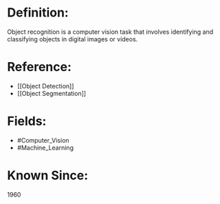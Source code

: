 

# Definition:
Object recognition is a computer vision task that involves identifying and classifying objects in digital images or videos.

# Reference:
- [[Object Detection]]
- [[Object Segmentation]]

# Fields: 
- #Computer_Vision
- #Machine_Learning

# Known Since:
1960

